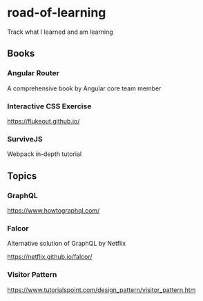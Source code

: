 # road-of-learning
Track what I learned and am learning

## Books
### Angular Router
A comprehensive book by Angular core team member

### Interactive CSS Exercise
https://flukeout.github.io/

### SurviveJS
Webpack in-depth tutorial

## Topics

### GraphQL
https://www.howtographql.com/

### Falcor
Alternative solution of GraphQL by Netflix


https://netflix.github.io/falcor/

### Visitor Pattern
https://www.tutorialspoint.com/design_pattern/visitor_pattern.htm
